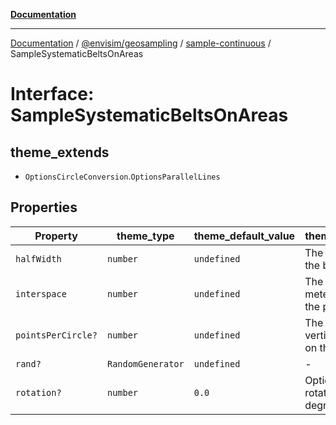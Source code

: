 [**Documentation**](../../../../README.md)

---

[Documentation](../../../../README.md) / [@envisim/geosampling](../../README.md) / [sample-continuous](../README.md) / SampleSystematicBeltsOnAreas

# Interface: SampleSystematicBeltsOnAreas

## theme_extends

- `OptionsCircleConversion`.`OptionsParallelLines`

## Properties

| Property                                        | theme_type        | theme_default_value | theme_description                                  |
| ----------------------------------------------- | ----------------- | ------------------- | -------------------------------------------------- |
| <a id="halfwidth"></a> `halfWidth`              | `number`          | `undefined`         | The half-width of the belt.                        |
| <a id="interspace"></a> `interspace`            | `number`          | `undefined`         | The distance in meters between the parallel lines. |
| <a id="pointspercircle"></a> `pointsPerCircle?` | `number`          | `undefined`         | The number of vertices to create on the circle     |
| <a id="rand"></a> `rand?`                       | `RandomGenerator` | `undefined`         | -                                                  |
| <a id="rotation"></a> `rotation?`               | `number`          | `0.0`               | Optional fixed rotation angle in degrees.          |
